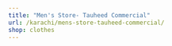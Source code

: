 ```yaml
---
title: "Men's Store- Tauheed Commercial"
url: /karachi/mens-store-tauheed-commercial/
shop: clothes
---
```

